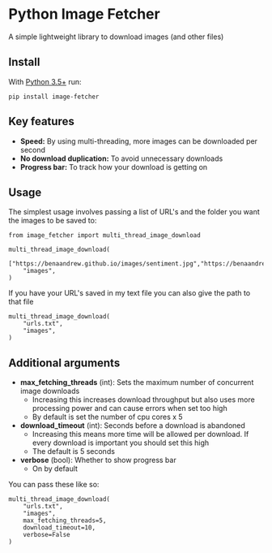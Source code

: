 # Python Image Fetcher
A simple lightweight library to download images (and other files)

## Install
With [Python 3.5+](https://www.python.org/) run:
```
pip install image-fetcher
```


## Key features
* **Speed:** By using multi-threading, more images can be downloaded per second
* **No download duplication:** To avoid unnecessary downloads
* **Progress bar:** To track how your download is getting on


## Usage
The simplest usage involves passing a list of URL's and the folder you want the images to be saved to:
```
from image_fetcher import multi_thread_image_download

multi_thread_image_download(
    ["https://benaandrew.github.io/images/sentiment.jpg","https://benaandrew.github.io/images/dog.jpg"],
    "images",
)
```

If you have your URL's saved in my text file you can also give the path to that file
```
multi_thread_image_download(
    "urls.txt",
    "images",
)
```

## Additional arguments
- **max_fetching_threads** (int): Sets the maximum number of concurrent image downloads 
    - Increasing this increases download throughput but also uses more processing power and can cause errors when set too high
    - By default is set the number of cpu cores x 5
- **download_timeout** (int): Seconds before a download is abandoned
    - Increasing this means more time will be allowed per download. If every download is important you should set this high
    - The default is 5 seconds
- **verbose** (bool): Whether to show progress bar
    - On by default

You can pass these like so:
```
multi_thread_image_download(
    "urls.txt",
    "images",
    max_fetching_threads=5,
    download_timeout=10,
    verbose=False
)
```
